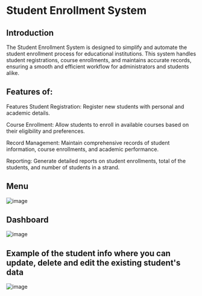 # Student Enrollment System
## Introduction
The Student Enrollment System is designed to simplify and automate the student enrollment process for educational institutions. This system handles student registrations, course enrollments, and maintains accurate records, ensuring a smooth and efficient workflow for administrators and students alike.
## Features of:
Features
Student Registration: Register new students with personal and academic details.

Course Enrollment: Allow students to enroll in available courses based on their eligibility and preferences.

Record Management: Maintain comprehensive records of student information, course enrollments, and academic performance.

Reporting: Generate detailed reports on student enrollments, total of the students, and number of students in a strand.
## Menu
![image](https://github.com/user-attachments/assets/91ca1606-b648-4385-89af-ae5238f53c0a)
## Dashboard
![image](https://github.com/user-attachments/assets/5dcbca92-b441-4722-a150-6bff5c78247f)
## Example of the student info where you can update, delete and edit the existing student's data
![image](https://github.com/user-attachments/assets/c006fc48-ea8f-4d42-b657-4cc4e328bc7a)

